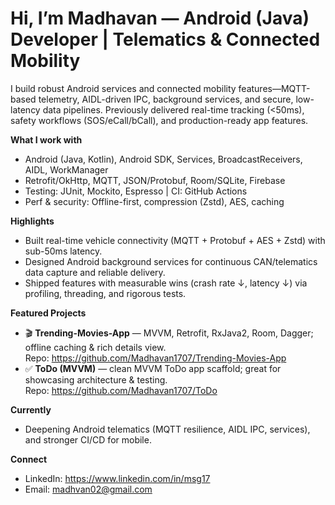 # Hi, I’m Madhavan — Android (Java) Developer | Telematics & Connected Mobility

I build robust Android services and connected mobility features—MQTT-based telemetry, AIDL-driven IPC, background services, and secure, low-latency data pipelines. Previously delivered real-time tracking (<50ms), safety workflows (SOS/eCall/bCall), and production-ready app features.

**What I work with**
- Android (Java, Kotlin), Android SDK, Services, BroadcastReceivers, AIDL, WorkManager
- Retrofit/OkHttp, MQTT, JSON/Protobuf, Room/SQLite, Firebase
- Testing: JUnit, Mockito, Espresso | CI: GitHub Actions
- Perf & security: Offline-first, compression (Zstd), AES, caching

**Highlights**
- Built real-time vehicle connectivity (MQTT + Protobuf + AES + Zstd) with sub-50ms latency.
- Designed Android background services for continuous CAN/telematics data capture and reliable delivery.
- Shipped features with measurable wins (crash rate ↓, latency ↓) via profiling, threading, and rigorous tests.

**Featured Projects**
- 🎬 **Trending-Movies-App** — MVVM, Retrofit, RxJava2, Room, Dagger; offline caching & rich details view.  
  Repo: https://github.com/Madhavan1707/Trending-Movies-App
- ✅ **ToDo (MVVM)** — clean MVVM ToDo app scaffold; great for showcasing architecture & testing.  
  Repo: https://github.com/Madhavan1707/ToDo

**Currently**
- Deepening Android telematics (MQTT resilience, AIDL IPC, services), and stronger CI/CD for mobile.

**Connect**
- LinkedIn: https://www.linkedin.com/in/msg17  
- Email: madhvan02@gmail.com

